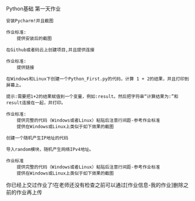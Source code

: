 Python基础 第一天作业

    安装Pycharm!并且截图

    作业标准:
        提供安装后的截图

    在Github或者码云上创建项目,并且提供连接

    作业标准:
        提供链接

    在Windows和Linux下创建一个Python_First.py的代码，计算 1 + 2的结果，并且打印到屏幕上。

    提示:需要把1+2的结果赋值到一个变量，例如:result。然后把字符串“计算结果为:”和result连接在一起，并打印。

    作业标准:
        提供完整的代码（Windows或者Linux）粘贴后注意行间距-参考作业标准
        提供在Windows或Linux上类似于如下效果的截图

    创建一个随机产生IP地址的代码

    导入random模块，随机产生网络IPv4地址。

    作业标准
        提供完整的代码（Windows或者Linux）粘贴后注意行间距-参考作业标准
        提供在Windows或Linux上类似于如下效果的截图

你已经上交过作业了!在老师还没有检查之前可以通过[作业信息-我的作业]删除之前的作业再上传
